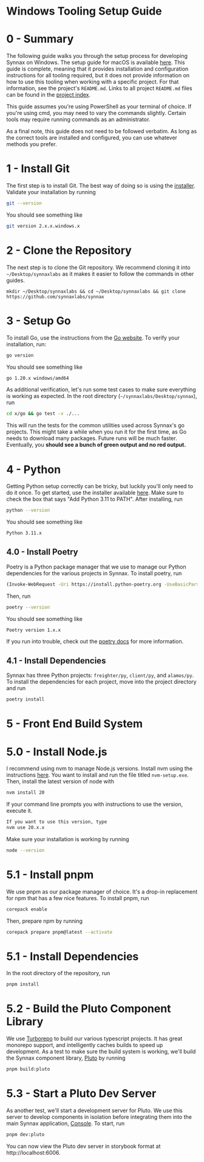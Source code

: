 # Windows Tooling Setup Guide

# 0 - Summary

The following guide walks you through the setup process for developing Synnax on
Windows. The setup guide for macOS is available [here](setup-macos.md). This guide is
complete, meaning that it provides installation and configuration instructions for all
tooling required, but it does not provide information on how to use this tooling when
working with a specific project. For that information, see the project's `README.md`.
Links to all project `README.md` files can be found in the
[project index](../../README.md).

This guide assumes you're using PowerShell as your terminal of choice. If you're using
cmd, you may need to vary the commands slightly. Certain tools may require running
commands as an administrator.

As a final note, this guide does not need to be followed verbatim. As long as the
correct tools are installed and configured, you can use whatever methods you prefer.

# 1 - Install Git

The first step is to install Git. The best way of doing so is using the
[installer](https://git-scm.com/download/win). Validate your installation by running

```bash
git --version
```

You should see something like

```bash
git version 2.x.x.windows.x
```

# 2 - Clone the Repository

The next step is to clone the Git repository. We recommend cloning it into
`~/Desktop/synnaxlabs` as it makes it easier to follow the commands in other guides.

```
mkdir ~/Desktop/synnaxlabs && cd ~/Desktop/synnaxlabs && git clone https://github.com/synnaxlabs/synnax
```

# 3 - Setup Go

To install Go, use the instructions from the [Go website](https://go.dev/doc/install).
To verify your installation, run:

```bash
go version
```

You should see something like

```bash
go 1.20.x windows/amd64
```

As additional verification, let's run some test cases to make sure everything is working
as expected. In the root directory (`~/synnaxlabs/Desktop/synnax`), run

```bash
cd x/go && go test -v ./...
```

This will run the tests for the common utilities used across Synnax's go projects. This
might take a while when you run it for the first time, as Go needs to download many
packages. Future runs will be much faster. Eventually, you **should see a bunch of green
output and no red output.**

# 4 - Python

Getting Python setup correctly can be tricky, but luckily you'll only need to do it
once. To get started, use the installer available
[here](https://www.python.org/downloads/release/python-3114/). Make sure to check the
box that says "Add Python 3.11 to PATH". After installing, run

```bash
python --version
```

You should see something like

```bash
Python 3.11.x
```

## 4.0 - Install Poetry

Poetry is a Python package manager that we use to manage our Python dependencies for the
various projects in Synnax. To install poetry, run

```bash
(Invoke-WebRequest -Uri https://install.python-poetry.org -UseBasicParsing).Content | py -
```

Then, run

```bash
poetry --version
```

You should see something like

```bash
Poetry version 1.x.x
```

If you run into trouble, check out the [poetry docs](https://python-poetry.org/docs/)
for more information.

## 4.1 - Install Dependencies

Synnax has three Python projects: `freighter/py`, `client/py`, and `alamos/py`. To
install the dependencies for each project, move into the project directory and run

```bash
poetry install
```

# 5 - Front End Build System

# 5.0 - Install Node.js

I recommend using nvm to manage Node.js versions. Install nvm using the instructions
[here](https://github.com/coreybutler/nvm-windows/releases). You want to install and run
the file titled `nvm-setup.exe`. Then, install the latest version of node with

```bash
nvm install 20
```

If your command line prompts you with instructions to use the version, execute it.

```bash
If you want to use this version, type
nvm use 20.x.x
```

Make sure your installation is working by running

```bash
node --version
```

# 5.1 - Install pnpm

We use pnpm as our package manager of choice. It's a drop-in replacement for npm that
has a few nice features. To install pnpm, run

```bash
corepack enable
```

Then, prepare npm by running

```bash
corepack prepare pnpm@latest --activate
```

# 5.1 - Install Dependencies

In the root directory of the repository, run

```bash
pnpm install
```

# 5.2 - Build the Pluto Component Library

We use [Turborepo](https://turbo.build/repo) to build our various typescript projects.
It has great monorepo support, and intelligently caches builds to speed up development.
As a test to make sure the build system is working, we'll build the Synnax component
library, [Pluto](../../pluto/README.md) by running

```bash
pnpm build:pluto
```

# 5.3 - Start a Pluto Dev Server

As another test, we'll start a development server for Pluto. We use this server to
develop components in isolation before integrating them into the main Synnax
application, [Console](../console/README.md). To start, run

```bash
pnpm dev:pluto
```

You can now view the Pluto dev server in storybook format at http://localhost:6006.
